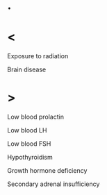# .

# <

Exposure to radiation

Brain disease

# >

Low blood prolactin

Low blood LH

Low blood FSH

Hypothyroidism

Growth hormone deficiency

Secondary adrenal insufficiency
